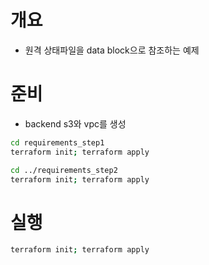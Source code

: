 # 개요
* 원격 상태파일을 data block으로 참조하는 예제

# 준비
* backend s3와 vpc를 생성
```bash
cd requirements_step1
terraform init; terraform apply

cd ../requirements_step2
terraform init; terraform apply
```

# 실행
```bash
terraform init; terraform apply
```
